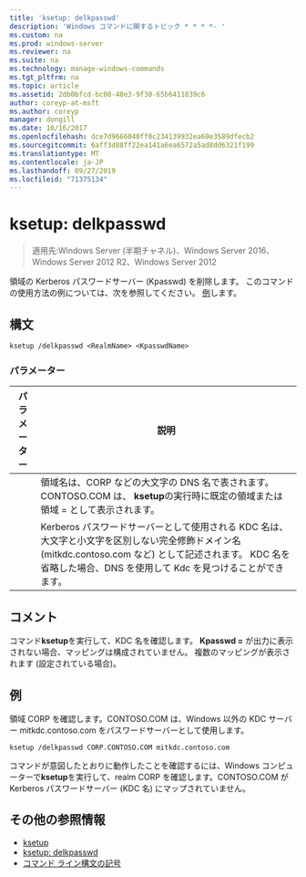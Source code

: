 ```yaml
---
title: 'ksetup: delkpasswd'
description: 'Windows コマンドに関するトピック * * * *- '
ms.custom: na
ms.prod: windows-server
ms.reviewer: na
ms.suite: na
ms.technology: manage-windows-commands
ms.tgt_pltfrm: na
ms.topic: article
ms.assetid: 2db0bfcd-bc08-48e3-9f30-65b6411839c6
author: coreyp-at-msft
ms.author: coreyp
manager: dongill
ms.date: 10/16/2017
ms.openlocfilehash: dce7d9666040ff0c234139932ea60e3589dfecb2
ms.sourcegitcommit: 6aff3d88ff22ea141a6ea6572a5ad8dd6321f199
ms.translationtype: MT
ms.contentlocale: ja-JP
ms.lasthandoff: 09/27/2019
ms.locfileid: "71375134"
---
```

# <a name="ksetupdelkpasswd"></a>ksetup: delkpasswd

>適用先:Windows Server (半期チャネル)、Windows Server 2016、Windows Server 2012 R2、Windows Server 2012

領域の Kerberos パスワードサーバー (Kpasswd) を削除します。 このコマンドの使用方法の例については、次を参照してください。 [例](#BKMK_Examples)します。
## <a name="syntax"></a>構文
```
ksetup /delkpasswd <RealmName> <KpasswdName>
```
### <a name="parameters"></a>パラメーター

|   パラメーター   |                                                                                                   説明                                                                                                   |
|---------------|-----------------------------------------------------------------------------------------------------------------------------------------------------------------------------------------------------------------|
|  <RealmName>  |                                領域名は、CORP などの大文字の DNS 名で表されます。CONTOSO.COM は、 **ksetup**の実行時に既定の領域または領域 = として表示されます。                                |
| <KpasswdName> | Kerberos パスワードサーバーとして使用される KDC 名は、大文字と小文字を区別しない完全修飾ドメイン名 (mitkdc.contoso.com など) として記述されます。 KDC 名を省略した場合、DNS を使用して Kdc を見つけることができます。 |

## <a name="remarks"></a>コメント
コマンド**ksetup**を実行して、KDC 名を確認します。 **Kpasswd =** が出力に表示されない場合、マッピングは構成されていません。 複数のマッピングが表示されます (設定されている場合)。
## <a name="BKMK_Examples"></a>例
領域 CORP を確認します。CONTOSO.COM は、Windows 以外の KDC サーバー mitkdc.contoso.com をパスワードサーバーとして使用します。
```
ksetup /delkpasswd CORP.CONTOSO.COM mitkdc.contoso.com
```
コマンドが意図したとおりに動作したことを確認するには、Windows コンピューターで**ksetup**を実行して、realm CORP を確認します。CONTOSO.COM が Kerberos パスワードサーバー (KDC 名) にマップされていません。
## <a name="additional-references"></a>その他の参照情報
-   [ksetup](ksetup.md)
-   [ksetup: delkpasswd](ksetup-delkpasswd.md)
-   [コマンド ライン構文の記号](command-line-syntax-key.md)
